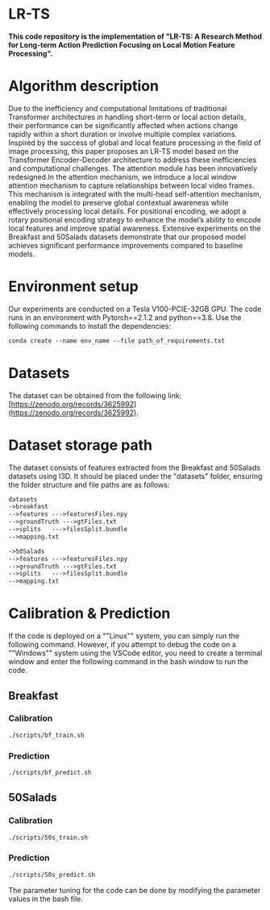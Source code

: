 # LR-TS
**This code repository is the implementation of "LR-TS: A Research Method for Long-term Action Prediction Focusing on Local Motion Feature Processing".**
# Algorithm description
Due to the inefficiency and computational limitations of traditional Transformer architectures in handling short-term or local action details, their performance can be significantly affected when actions change rapidly within a short duration or involve multiple complex variations. Inspired by the success of global and local feature processing in the field of image processing, this paper proposes an LR-TS model based on the Transformer Encoder-Decoder architecture to address these inefficiencies and computational challenges. 
The attention module has been innovatively redesigned.In the attention mechanism, we introduce a local window attention mechanism to capture relationships between local video frames. This mechanism is integrated with the multi-head self-attention mechanism, enabling the model to preserve global contextual awareness while effectively processing local details. For positional encoding, we adopt a rotary positional encoding strategy to enhance the model’s ability to encode local features and improve spatial awareness.
Extensive experiments on the Breakfast and 50Salads datasets demonstrate that our proposed model achieves significant performance improvements compared to baseline models.
# Environment setup
Our experiments are conducted on a Tesla V100-PCIE-32GB GPU.
The code runs in an environment with Pytorch==2.1.2 and python==3.8. Use the following commands to install the dependencies:
   ```txt
   conda create --name env_name --file path_of_requirements.txt
   ```
# Datasets
The dataset can be obtained from the following link: [https://zenodo.org/records/3625992](https://zenodo.org/records/3625992).
# Dataset storage path
The dataset consists of features extracted from the Breakfast and 50Salads datasets using I3D. It should be placed under the "datasets" folder, ensuring the folder structure and file paths are as follows:
   ```txt
   datasets
   ->breakfast
   -->features --->featuresFiles.npy
   -->groundTruth --->gtFiles.txt
   -->splits   --->filesSplit.bundle
   -->mapping.txt

   ->50Salads
   -->features --->featuresFiles.npy
   -->groundTruth --->gtFiles.txt
   -->splits   --->filesSplit.bundle
   -->mapping.txt
   ```
#  Calibration & Prediction
If the code is deployed on a ""Linux"" system, you can simply run the following command. 
However, if you attempt to debug the code on a ""Windows"" system using the VSCode editor, you need to create a terminal window and enter the following command in the bash window to run the code.
## Breakfast
### Calibration
   ```txt
   ./scripts/bf_train.sh 
   ```
### Prediction
   ```txt
   ./scripts/bf_predict.sh 
   ```
## 50Salads
### Calibration
   ```txt
   ./scripts/50s_train.sh 
   ```
### Prediction
   ```txt
   ./scripts/50s_predict.sh 
   ```
The parameter tuning for the code can be done by modifying the parameter values in the bash file.

